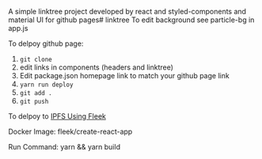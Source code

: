A simple linktree project developed by react and styled-components and material UI for github pages# linktree
To edit background see particle-bg in app.js

To delpoy github page:

1. `git clone`
2. edit links in components (headers and linktree)
3. Edit package.json homepage link to match your github page link
4. `yarn run deploy`
5. `git add .`
6. `git push `


To delpoy to [IPFS Using Fleek](https://ipfs.io/bafybeiezsw4ri4t54xktqoyirtiytgvz52o6cw6trvmfiz6vn5god7cv4y/hosting/site-deployment/#configuring-the-deployment)

Docker Image: fleek/create-react-app	

Run Command: yarn && yarn build	
